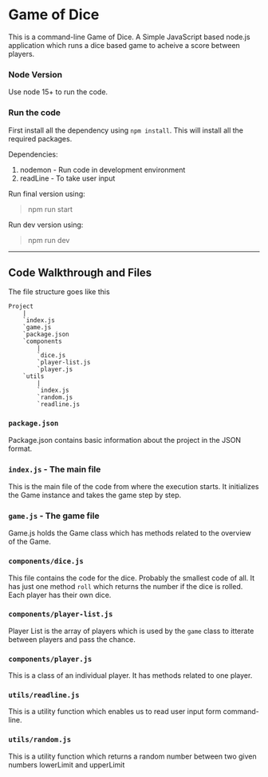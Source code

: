 # Game of Dice

This is a command-line Game of Dice. A Simple JavaScript based node.js application which runs a dice based game to acheive a score between players.

### Node Version
Use node 15+ to run the code. 

### Run the code
First install all the dependency using `npm install`. This will install all the required packages.

Dependencies:
1. nodemon - Run code in development environment
2. readLine - To take user input

Run final version using:
> npm run start

Run dev version using:
> npm run dev

______

## Code Walkthrough and Files

The file structure goes like this

    Project
        |
        `index.js
        `game.js
        `package.json
        `components
            |
            `dice.js
            `player-list.js
            `player.js
        `utils
            |
            `index.js
            `random.js
            `readline.js

### `package.json`
Package.json contains basic information about the project in the JSON format.

### `index.js` - The main file
This is the main file of the code from where the execution starts. It initializes the Game instance and takes the game step by step.

### `game.js` - The game file
Game.js holds the Game class which has methods related to the overview of the Game.

### `components/dice.js`
This file contains the code for the dice. Probably the smallest code of all. It has just one method `roll` which returns the number if the dice is rolled. Each player has their own dice.

### `components/player-list.js`
Player List is the array of players which is used by the `game` class to itterate between players and pass the chance.

### `components/player.js`
This is a class of an individual player. It has methods related to one player.

### `utils/readline.js`
This is a utility function which enables us to read user input form command-line.

### `utils/random.js`
This is a utility function which returns a random number between two given numbers lowerLimit and upperLimit